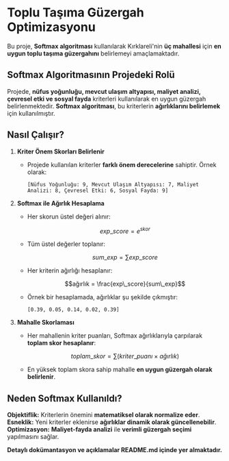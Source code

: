 #  Toplu Taşıma Güzergah Optimizasyonu

Bu proje, **Softmax algoritması** kullanılarak Kırklareli'nin **üç mahallesi** için **en uygun toplu taşıma güzergahını** belirlemeyi amaçlamaktadır.

## Softmax Algoritmasının Projedeki Rolü

Projede, **nüfus yoğunluğu, mevcut ulaşım altyapısı, maliyet analizi, çevresel etki ve sosyal fayda** kriterleri kullanılarak en uygun güzergah belirlenmektedir. **Softmax algoritması**, bu kriterlerin **ağırlıklarını belirlemek** için kullanılmıştır.

##  Nasıl Çalışır?

1. **Kriter Önem Skorları Belirlenir**
   - Projede kullanılan kriterler **farklı önem derecelerine** sahiptir. Örnek olarak:
     ```
     [Nüfus Yoğunluğu: 9, Mevcut Ulaşım Altyapısı: 7, Maliyet Analizi: 8, Çevresel Etki: 6, Sosyal Fayda: 9]
     ```
2. **Softmax ile Ağırlık Hesaplama**
   - Her skorun üstel değeri alınır:
     ```math
     exp\_score = e^{skor}
     ```
   - Tüm üstel değerler toplanır:
     ```math
     sum\_exp = \sum exp\_score
     ```
   - Her kriterin ağırlığı hesaplanır:
     ```math
     ağırlık = \frac{exp\_score}{sum\_exp}
     ```
   - Örnek bir hesaplamada, ağırlıklar şu şekilde çıkmıştır:
     ```
     [0.39, 0.05, 0.14, 0.02, 0.39]
     ```

3. **Mahalle Skorlaması**
   - Her mahallenin kriter puanları, Softmax ağırlıklarıyla çarpılarak **toplam skor hesaplanır**:
     ```math
     toplam\_skor = \sum (kriter\_puanı \times ağırlık)
     ```
   - En yüksek toplam skora sahip mahalle **en uygun güzergah olarak belirlenir**.

##  Neden Softmax Kullanıldı?

 **Objektiflik:** Kriterlerin önemini **matematiksel olarak normalize eder**.
 **Esneklik:** Yeni kriterler eklenirse **ağırlıklar dinamik olarak güncellenebilir**.
**Optimizasyon:** **Maliyet-fayda analizi** ile **verimli güzergah seçimi** yapılmasını sağlar.

 **Detaylı dokümantasyon ve açıklamalar README.md içinde yer almaktadır.** 

